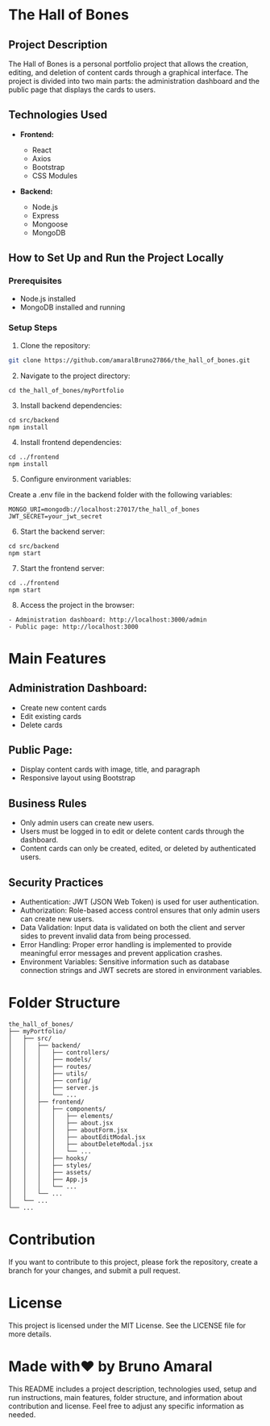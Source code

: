 # The Hall of Bones

## Project Description

The Hall of Bones is a personal portfolio project that allows the creation, editing, and deletion of content cards through a graphical interface. The project is divided into two main parts: the administration dashboard and the public page that displays the cards to users.

## Technologies Used

- **Frontend:**
  - React
  - Axios
  - Bootstrap
  - CSS Modules

- **Backend:**
  - Node.js
  - Express
  - Mongoose
  - MongoDB

## How to Set Up and Run the Project Locally

### Prerequisites

- Node.js installed
- MongoDB installed and running

### Setup Steps

1. Clone the repository:

```sh
git clone https://github.com/amaralBruno27866/the_hall_of_bones.git
```

2. Navigate to the project directory:

```
cd the_hall_of_bones/myPortfolio
```

3. Install backend dependencies:

```
cd src/backend
npm install
```

4. Install frontend dependencies:

```
cd ../frontend
npm install
```

5. Configure environment variables:

Create a .env file in the backend folder with the following variables:
```
MONGO_URI=mongodb://localhost:27017/the_hall_of_bones
JWT_SECRET=your_jwt_secret
```

6. Start the backend server:

```
cd src/backend
npm start
```

7. Start the frontend server:

```
cd ../frontend
npm start
```

8. Access the project in the browser:

```
- Administration dashboard: http://localhost:3000/admin
- Public page: http://localhost:3000
```

# Main Features
## Administration Dashboard:
- Create new content cards
- Edit existing cards
- Delete cards
## Public Page:
- Display content cards with image, title, and paragraph
- Responsive layout using Bootstrap

## Business Rules
- Only admin users can create new users.
- Users must be logged in to edit or delete content cards through the dashboard.
- Content cards can only be created, edited, or deleted by authenticated users.

## Security Practices
- Authentication: JWT (JSON Web Token) is used for user authentication.
- Authorization: Role-based access control ensures that only admin users can create new users.
- Data Validation: Input data is validated on both the client and server sides to prevent invalid data from being processed.
- Error Handling: Proper error handling is implemented to provide meaningful error messages and prevent application crashes.
- Environment Variables: Sensitive information such as database connection strings and JWT secrets are stored in environment variables.

# Folder Structure
```
the_hall_of_bones/
├── myPortfolio/
│   ├── src/
│   │   ├── backend/
│   │   │   ├── controllers/
│   │   │   ├── models/
│   │   │   ├── routes/
│   │   │   ├── utils/
│   │   │   ├── config/
│   │   │   ├── server.js
│   │   │   └── ...
│   │   ├── frontend/
│   │   │   ├── components/
│   │   │   │   ├── elements/
│   │   │   │   ├── about.jsx
│   │   │   │   ├── aboutForm.jsx
│   │   │   │   ├── aboutEditModal.jsx
│   │   │   │   ├── aboutDeleteModal.jsx
│   │   │   │   └── ...
│   │   │   ├── hooks/
│   │   │   ├── styles/
│   │   │   ├── assets/
│   │   │   ├── App.js
│   │   │   └── ...
│   │   └── ...
│   └── ...
└── ...
```

# Contribution
If you want to contribute to this project, please fork the repository, create a branch for your changes, and submit a pull request.

# License
This project is licensed under the MIT License. See the LICENSE file for more details.

# Made with❤️ by Bruno Amaral
This README includes a project description, technologies used, setup and run instructions, main features, folder structure, and information about contribution and license. Feel free to adjust any specific information as needed.
